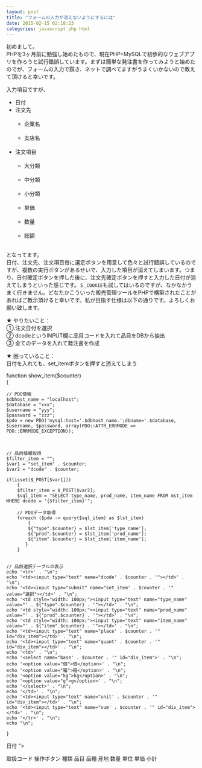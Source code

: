 ```yaml
---
layout: post
title: "フォームの入力が消えないようにするには"
date: 2015-02-15 02:18:23
categories: javascript php html
---
```

<p>初めまして。<br>
PHPを3ヶ月前に勉強し始めたもので、現在PHP+MySQLで初歩的なウェブアプリを作ろうと試行錯誤しています。まずは簡単な発注書を作ってみようと始めたのでが、フォームの入力で躓き、ネットで調べてますがうまくいかないので教えて頂けると幸いです。</p>

<p>入力項目ですが、</p>

<ul>
<li>日付</li>
<li>注文先<br>
<ul><br>
<li>企業名</li><br>
<li>支店名</li><br>
</ul></li>
<li>注文項目<br>
<ul><br>
<li>大分類</li><br>
<li>中分類</li><br>
<li>小分類</li><br>
<li>単価</li><br>
<li>数量</li><br>
<li>総額</li><br>
</ul></li>
</ul>

<p>となってます。<br>
日付、注文先、注文項目毎に選定ボタンを用意して色々と試行錯誤しているのですが、複数の実行ボタンがあるせいで、入力した項目が消えてしまいます。つまり、日付確定ボタンを押した後に、注文先確定ボタンを押すと入力した日付が消えてしまうといった感じです。<code>＄_COOKIE</code>も試してはいるのですが、なかなかうまく行きません。どなたかこういった販売管理ツールをPHPで構築されたことがあればご教示頂けると幸いです。私が目指す仕様は以下の通りです。よろしくお願い致します。</p>

<p>★ やりたいこと：<br>
①.注文日付を選択<br>
② dcodeというINPUT欄に品目コードを入れて品目をDBから抽出<br>
③ 全てのデータを入れて発注書を作成</p>

<p>★ 困っていること：<br>
日付を入れても、set_itemボタンを押すと消えてしまう</p>

<p>function show_item($counter)<br>
    {</p>

<pre><code>// PDO情報
$dbhost_name = "localhost";  
$database = "xxx";      
$username = "yyy";           
$password = "zzz"; 
$pdo = new PDO('mysql:host='.$dbhost_name.';dbname='.$database, $username, $password, array(PDO::ATTR_ERRMODE =&gt; PDO::ERRMODE_EXCEPTION));



// 品目情報取得
$filter_item = "";
$var1 = "set_item" . $counter;
$var2 = "dcode" . $counter;

if(isset($_POST[$var1]))
    {
    $filter_item = $_POST[$var2];
    $sql_item = "SELECT type_name, prod_name, item_name FROM mst_item WHERE dcode = '{$filter_item}'";

    // PDOデータ取得
    foreach ($pdo -&gt; query($sql_item) as $lst_item) 
        {
        ${"type".$counter} = $lst_item['type_name'];
        ${"prod".$counter} = $lst_item['prod_name'];
        ${"item".$counter} = $lst_item['item_name'];
       }
    }


// 品目選択テーブルの表示
echo '&lt;tr&gt;' . "\n";
echo '&lt;td&gt;&lt;input type="text" name="dcode' . $counter . '"&gt;&lt;/td&gt;' . "\n";
echo '&lt;td&gt;&lt;input type="submit" name="set_item' . $counter . '" value="選択"&gt;&lt;/td&gt;' . "\n";
echo '&lt;td style="width: 100px;"&gt;&lt;input type="text" name="type_name" value="' . ${"type".$counter} . '"&gt;&lt;/td&gt;' . "\n";
echo '&lt;td style="width: 100px;"&gt;&lt;input type="text" name="prod_name" value="' . ${"prod".$counter} . '"&gt;&lt;/td&gt;' . "\n";
echo '&lt;td style="width: 100px;"&gt;&lt;input type="text" name="item_name" value="' . ${"item".$counter} . '"&gt;&lt;/td&gt;' . "\n";
echo '&lt;td&gt;&lt;input type="text" name="place' . $counter . '" id="div_item"&gt;&lt;/td&gt;' . "\n";
echo '&lt;td&gt;&lt;input type="text" name="quant' . $counter . '" id="div_item"&gt;&lt;/td&gt;' . "\n";
echo '&lt;td&gt;' . "\n";
echo '&lt;select name="base' . $counter . '" id="div_item"&gt;' . "\n";
echo '&lt;option value="個"&gt;個&lt;/option&gt;' . "\n";
echo '&lt;option value="箱"&gt;箱&lt;/option&gt;' . "\n";
echo '&lt;option value="kg"&gt;kg&lt;/option&gt;' . "\n";
echo '&lt;option value="g"&gt;g&lt;/option&gt;' . "\n";
echo '&lt;/select&gt;' . "\n";
echo '&lt;/td&gt;' . "\n";
echo '&lt;td&gt;&lt;input type="text" name="unit' . $counter . '" id="div_item"&gt;&lt;/td&gt;' . "\n";
echo '&lt;td&gt;&lt;input type="text" name="sum' . $counter . '" id="div_item"&gt;&lt;/td&gt;' . "\n";
echo '&lt;/tr&gt;' . "\n";
echo "\n";

}
</code></pre>






日付
">




取扱コード
操作ボタン
種類
品目
品種
産地
数量
単位
単価
小計










